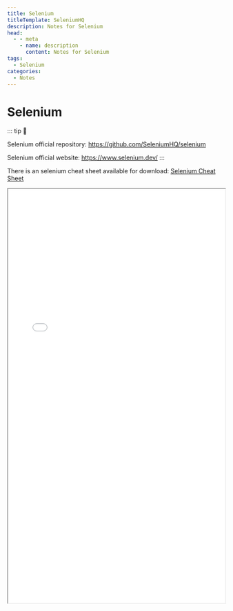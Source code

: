 ```yaml
---
title: Selenium
titleTemplate: SeleniumHQ
description: Notes for Selenium
head:
  - - meta
    - name: description
      content: Notes for Selenium
tags:
  - Selenium
categories:
  - Notes
---
```


# Selenium <Badge type="tip" text="Selenium" /><Badge type="warning" text="Notes" />

::: tip 📎

Selenium official repository: https://github.com/SeleniumHQ/selenium

Selenium official website: https://www.selenium.dev/
:::

There is an selenium cheat sheet available for download: [Selenium Cheat Sheet](/pdf/Selenium-Cheat-Sheet-2022.pdf)

<iframe src="/pdf/Selenium-Cheat-Sheet-2022.pdf" width="100%" height="960px"></iframe>
